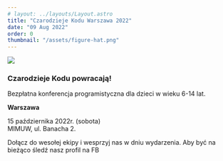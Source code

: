 ```yaml
---
# layout: ../layouts/Layout.astro
title: "Czarodzieje Kodu Warszawa 2022"
date: "09 Aug 2022"
order: 0
thumbnail: "/assets/figure-hat.png"
---
```


![](/assets/302552926_3246125978935150_8526452268519785716_n.jpg)


### Czarodzieje Kodu powracają!
Bezpłatna konferencja programistyczna dla dzieci w wieku 6-14 lat.

**Warszawa**

15 października 2022r. (sobota) \
MIMUW, ul. Banacha 2.

Dołącz do wesołej ekipy i wesprzyj nas w dniu wydarzenia. Aby być na bieżąco śledź nasz profil na FB

